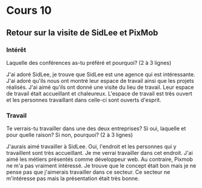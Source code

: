 # Cours 10
## Retour sur la visite de SidLee et PixMob

### Intérêt
Laquelle des conférences as-tu préféré et pourquoi? (2 à 3 lignes) 

J'ai adoré SidLee, je trouve que SidLee est une agence qui est intéressante. J'ai adoré qu'ils nous ont montré leur espace de travail ainsi que les projets réalisés. J'ai aimé qu'ils ont donné une visite du lieu de travail. Leur espace de travail était accueillant et chaleureux. L'espace de travail est très ouvert et les personnes travaillant dans celle-ci sont ouverts d'esprit.
### Travail
Te verrais-tu travailler dans une des deux entreprises? Si oui, laquelle et pour quelle raison? Si non, pourquoi? (2 à 3 lignes)

J'aurais aimé travailler à SidLee. Oui, l'endroit et les personnes qui y travaillent sont très accueillant. Je me verrai travailler dans cet endroit. J'ai aimé les métiers présentés comme développeur web. Au contraire, Pixmob ne m'a pas vraiment intéressé. Je trouve que le concept était bon mais je ne pense pas que j'aimerais travailler dans ce secteur. Ce secteur ne m'intéresse pas mais la présentation était très bonne.
